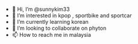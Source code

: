 - 👋 Hi, I’m @sunnykim33
- 👀 I’m interested in kpop , sportbike and sportcar
- 🌱 I’m currently learning korean
- 💞️ I’m looking to collaborate on phyton
- 📫 How to reach me in malaysia

<!---
sunnykim33/sunnykim33 is a ✨ special ✨ repository because its `README.md` (this file) appears on your GitHub profile.
You can click the Preview link to take a look at your changes.
--->
